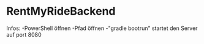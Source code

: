 # RentMyRideBackend

Infos:
-PowerShell öffnen
-Pfad öffnen
-"gradle bootrun" startet den Server auf port 8080